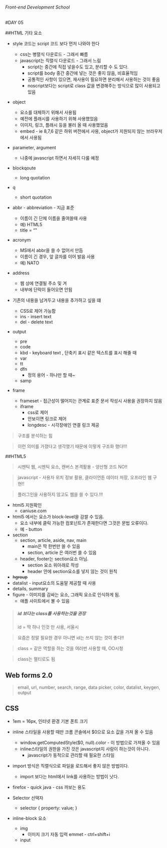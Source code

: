 ###### Front-end Development School

#DAY 05

##HTML 기타 요소

- style 코드는 script 코드 보다 먼저 나와야 한다
    - css는 병렬식 다운로드 - 그래서 빠름
    - javascript는 직렬식 다운로드 - 그래서 느림
        - script는 중간에 직접 넣을수도 있고, 분리할 수 도 있다.
        - script를 body 중간 중간에 넣는 것은 좋지 않음, 비효율적임
        - 공통적인 사항이 있으면, 재사용이 필요하면 분리해서 사용하는 것이 좋음
        - noscript보다는 script로 class 값을 변경해주는 방식으로 많이 사용되고 있음

- object
    - 요소를 대체하기 위해서 사용됨
    - 예전에 플래시를 사용하기 위해 사용했었음
    - 이미지, 링크, 플래시 등을 불러 올 때 사용했었음
    - embed - ie 8,7,6 같은 하위 버전에서 사용, object가 지원되지 않는 브라우저에서 사용됨

- parameter, argument
    - 나중에 javascript 하면서 자세히 다룰 예정

- blockqoute
    - long quotation

- q
    - short quotation

- abbr - abbreviation - 지금 표준
    -  이름이 긴 단체 이름을 줄여쓸때 사용
    - 예) HTML5
    - title = “"

- acronym
    - MS에서 abbr을 쓸 수 없어서 만듬
    - 이름이 긴 경우, 앞 글자를 이어 발음 사용
    - 예) NATO

- address
    - 웹 상에 연결될 주소 및 겨
    - 내부에 단락이 들어오면 안됨

- 기존의 내용을 남겨두고 내용을 추가하고 싶을 떄
    - CSS로 제어 가능함
    - ins - insert text
    - del - delete text

- output
    - pre
    - code
    - kbd - keyboard text , 단축키 표시 같은 텍스트를 표시 해줄 때
    - var
    - tt
    - dfn
        - 정의 용어 - 하나만 할 때~
    - samp

- frame
    - frameset - 접근성이 떨어지는 관계로 표준 문서 작성시 사용을 권장하지 않음
    - iframe
        - css로 제어
        - 안보이면 링크로 제어
        - longdesc - 시각장애인 연결 링크 제공

> 구조를 분석하는 힘

> 이런 의미를 가졌다고 생각했기 때문에 이렇게 구조화 했다!!!


##HTML5

> 시멘틱 웹, 시멘틱 요소, 캔버스 본격활용 - 양산형 코드 NO!!

> javascript  - 사용자 위치 정보 활용, 클라이언튼 데이터 저장, 오프라인 웹 구현!!

> 플러그인을 사용하지 않고도 웹을 쓸 수 있다.!!!

- html5 지원확인
    - caniuse.com
- html5 에서는 <a> 요소가 block-level을 감쌀 수 있음.
    - <a> 요소 내부에 클릭 가능한 컴포넌트가 존재한다면 그것은 문법 오류이다.
    - 예 - button
- section
    - section, article, aside, nav, main
        - main은 딱 한번만 쓸 수 있음
        - section, article 은 여러번 쓸 수 있음
    - header, footer는 section요소 아님.
        - section 요소 위아래로 작성
        - header 안에 section요소를 넣지 않는 것이 원칙
- ~~hgroup~~
- datalist - input요소의 도움말 제공할 때 사용
- details, summary
- figure - 이미지를 감싸는 요소, 그래픽 요소로 인식하게 됨.
    - 애플 사이트에서 볼 수 있음

>##### id 보다는 class를 사용하는것을 권장
> id = 딱 하나 인것 만 사용, 서울시

> 요즘은 정말 필요한 경우 아니면 id는 쓰지 않는 것이 좋다!!

> class  = 같은 역할을 하는 것을 여러번 사용할 때, OO시청

> class는 멀티로도 됨

## Web forms 2.0

> email, url, number, search, range, data picker, color, datalist, keygen, output

## CSS

- 1em = 16px, 인터넷 환경 기본 폰트 크기
- inline 스타일을 사용할 때만 크롬 콘솔에서 $0으로 요소 값을 가져 올 수 있음
    - window.getComputedStyle($0, null).color - 이 방법으로 가져올 수 있음
    - inline스타일의 권한을 가진 것은 javascript지 사람이 하는것이 아니다.
        - javascript가 동적으로 관리할 때 필요한 스타일
- import 방식은 직렬식으로 파일을 로드해서 좋지 않은 방법이다.
    - import 보다는 html에서 link를 사용하는 방법이 낫다.
- firefox - quick java - css 까보는 용도
- Selector 선택자
    - selector { property: value; }

- inline-block 요소
    - img
        - 이미지 크기 자동 입력 emmet - ctrl+shift+i
    - input